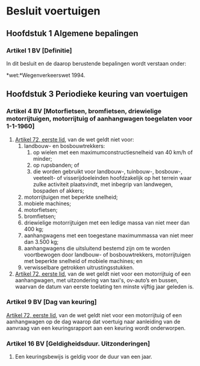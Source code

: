 # Besluit voertuigen

## Hoofdstuk 1 Algemene bepalingen

### Artikel 1 BV [Definitie]

In dit besluit en de daarop berustende bepalingen wordt verstaan onder:

*wet:*Wegenverkeerswet 1994.

## Hoofdstuk 3 Periodieke keuring van voertuigen

### Artikel 4 BV [Motorfietsen, bromfietsen, driewielige motorrijtuigen, motorrijtuig of aanhangwagen toegelaten voor 1-1-1960]

1. [Artikel 72, eerste lid](./wegenverkeerswet-1994.md#artikel-72-wvw-keuringsplicht-eisen-keuringsbewijs-aansprakelijkheid), van de wet geldt niet voor:
    1. landbouw- en bosbouwtrekkers:
        1. op wielen met een maximumconstructiesnelheid van 40 km/h of minder;
        2. op rupsbanden; of
        3. die worden gebruikt voor landbouw-, tuinbouw-, bosbouw-, veeteelt- of visserijdoeleinden hoofdzakelijk op het terrein waar zulke activiteit plaatsvindt, met inbegrip van landwegen, bospaden of akkers;
    2. motorrijtuigen met beperkte snelheid;
    3. mobiele machines;
    4. motorfietsen;
    5. bromfietsen;
    6. driewielige motorrijtuigen met een ledige massa van niet meer dan 400 kg;
    7. aanhangwagens met een toegestane maximummassa van niet meer dan 3.500 kg;
    8. aanhangwagens die uitsluitend bestemd zijn om te worden voortbewogen door landbouw- of bosbouwtrekkers, motorrijtuigen met beperkte snelheid of mobiele machines; en
    9. verwisselbare getrokken uitrustingsstukken.
2. [Artikel 72, eerste lid](./wegenverkeerswet-1994.md#artikel-72-wvw-keuringsplicht-eisen-keuringsbewijs-aansprakelijkheid), van de wet geldt niet voor een motorrijtuig of een aanhangwagen, met uitzondering van taxi's, ov-auto’s en bussen, waarvan de datum van eerste toelating ten minste vijftig jaar geleden is.

### Artikel 9 BV [Dag van keuring]

[Artikel 72, eerste lid](./wegenverkeerswet-1994.md#artikel-72-wvw-keuringsplicht-eisen-keuringsbewijs-aansprakelijkheid), van de wet geldt niet voor een motorrijtuig of een aanhangwagen op de dag waarop dat voertuig naar aanleiding van de aanvraag van een keuringsrapport aan een keuring wordt onderworpen.

### Artikel 16 BV [Geldigheidsduur. Uitzonderingen]

1. Een keuringsbewijs is geldig voor de duur van een jaar.
